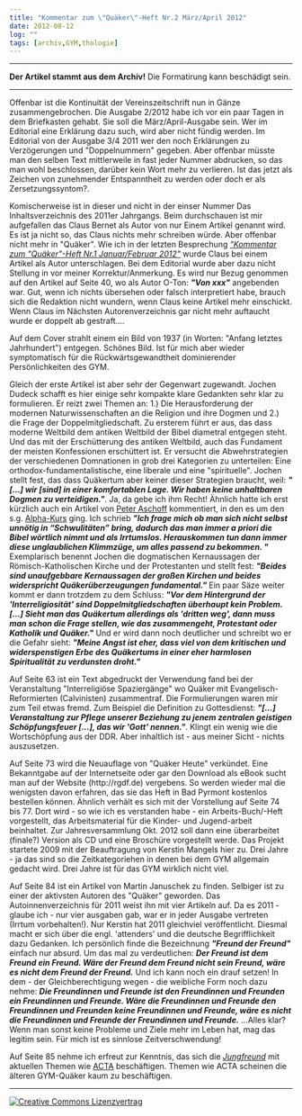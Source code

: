 ```yaml
---
title: "Kommentar zum \"Quäker\"-Heft Nr.2 März/April 2012"
date: 2012-08-12
log: ""
tags: [archiv,GYM,thologie]
---
```

<hr><b>Der Artikel stammt aus dem Archiv!</b> Die Formatirung kann beschädigt sein.<hr>
<p>Offenbar ist die Kontinuität der Vereinszeitschrift nun in Gänze zusammengebrochen. Die Ausgabe 2/2012 habe ich vor ein paar Tagen in dem Briefkasten gehabt. Sie soll die März/April-Ausgabe sein. Wer im Editorial eine Erklärung dazu such, wird aber nicht fündig werden. Im Editorial von der Ausgabe 3/4 2011 wer den noch Erklärungen zu Verzögerungen und "Doppelnummern" gegeben. Aber offenbar müsste man den selben Text mittlerweile in fast jeder Nummer abdrucken, so das man wohl beschlossen, darüber kein Wort mehr zu verlieren. Ist das jetzt als Zeichen von zunehmender Entspanntheit zu werden oder doch er als Zersetzungssyntom?. </p>
<!--break-->
<p>Komischerweise ist in dieser und nicht in der einser Nummer Das Inhaltsverzeichnis des 2011er Jahrgangs. Beim durchschauen ist mir aufgefallen das Claus Bernet als Autor von nur Einem Artikel genannt wird. Es ist ja nicht so, das Claus nichts mehr schreiben würde. Aber offenbar nicht mehr in "Quäker". Wie ich in der letzten Besprechung <a href="http://www.the-independent-friend.de/?q=Kommentar_zum%20_Quaeker-Heft_Nr_1_Januar_Februar_2012"><i>"Kommentar zum "Quäker"-Heft Nr.1 Januar/Februar 2012"</i></a> wurde Claus bei einem Artikel als Autor unterschlagen. Bei dem Editorial wurde aber dazu nicht Stellung in vor meiner Korrektur/Anmerkung. Es wird nur Bezug genommen auf den Artikel auf Seite 40, wo als Autor O-Ton: <b><i>"Von xxx"</i></b> angebenden war. Gut, wenn ich nichts übersehen oder falsch interpretiert habe, brauch sich die Redaktion nicht wundern, wenn Claus keine Artikel mehr einschickt. Wenn Claus im Nächsten Autorenverzeichnis gar nicht mehr auftaucht wurde er doppelt ab gestraft....</p>

<p>Auf dem Cover strahlt einem ein Bild von 1937 (in Worten: "Anfang letztes Jahrhundert") entgegen. Schönes Bild. Ist für mich aber wieder symptomatisch für die Rückwärtsgewandtheit dominierender Persönlichkeiten des GYM.</p>

<p>Gleich der erste Artikel ist aber sehr der Gegenwart zugewandt. Jochen Dudeck schafft es hier einige sehr kompakte klare Gedankten sehr klar zu formulieren. Er reizt zwei Themen an: 1.) Die Herausforderung der modernen Naturwissenschaften an die Religion und ihre Dogmen und 2.) die Frage der Doppelmitgliedschaft. Zu ersterem führt er aus, das dass moderne Weltbild dem antiken Weltbild der Bibel diametral entgegen steht. Und das mit der Erschütterung des antiken Weltbild, auch das Fundament der meisten Konfessionen erschüttert ist. Er versucht die Abwehrstrategien der verschiedenen Domnationen in grob drei Kategorien zu unterteilen: Eine orthodox-fundamentalistische, eine liberale und eine "spirituelle". Jochen stellt fest, das dass Quäkertum aber keiner dieser Strategien braucht, weil: <b><i>"[...] wir [sind] in einer komfortablen Lage. Wir haben keine unhaltbaren Dogmen zu verteidigen."</i></b>. Ja, da gebe ich ihm Recht! Ähnlich hatte ich erst kürzlich auch ein Artikel von <a href="http://www.elia-gemeinschaft.de/wordpress/2012/08/03/theologie/adieu-alpha-3-der-dekontextualisierte-jesus">Peter Aschoff</a> kommentiert, in den es um den s.g. <a href="http://de.wikipedia.org/wiki/Alpha-Kurs">Alpha-Kurs</a> ging. Ich schrieb <i><b>"Ich frage mich ob man sich nicht selbst unnötig in “Schwulitäten” bring, dadurch das man immer a priori die Bibel wörtlich nimmt und als Irrtumslos. Herauskommen tun dann immer diese unglaublichen Klimmzüge, um alles passend zu bekommen. "</b></i> Exemplarisch benennt Jochen die dogmatischen Kernaussagen der Römisch-Katholischen Kirche und der Protestanten und stellt fest: <i><b>"Beides sind unaufgebbare Kernaussagen der großen Kirchen und beides widerspricht Quäkerüberzeugungen fundamental."</b></i> Ein paar Säze weiter kommt er dann trotzdem zu dem Schluss: <i><b>"Vor dem Hintergrund der 'Interreligiosität' sind Doppelmitgliedschaften überhaupt kein Problem. [...] Sieht man das Quäkertum allerdings als 'dritten weg', dann muss man schon die Frage stellen, wie das zusammengeht, Protestant oder Katholik und Quäker."</b></i> Und er wird dann noch deutlicher und schreibt wo er die Gefahr sieht: <i><b>"Meine Angst ist eher, dass viel von dem kritischen und widerspenstigen Erbe des Quäkertums in einer eher harmlosen Spiritualität zu verdunsten droht."</b></i></p>


<p>Auf Seite 63 ist ein Text abgedruckt der Verwendung fand bei der Veranstaltung "Interreligiöse Spaziergänge" wo Quäker mit Evangelisch-Reformierten (Calvinisten) zusammentraf. Die Formulierungen waren mir zum Teil etwas fremd. Zum Beispiel die Definition zu Gottesdienst: <i><b>"[...] Veranstaltung zur Pflege unserer Beziehung zu jenem zentralen geistigen Schöpfungsfeuer [...], das wir 'Gott' nennen."</b></i>. Klingt ein wenig wie die Wortschöpfung aus der DDR. Aber inhaltlich ist - aus meiner Sicht - nichts auszusetzen.</p>

<p>Auf Seite 73 wird die Neuauflage von "Quäker Heute" verkündet. Eine Bekanntgabe auf der Internetseite oder gar den Download als eBook sucht man auf der Website (http://rgdf.de) vergebens. So werden wieder mal die wenigsten davon erfahren, das sie das Heft in Bad Pyrmont kostenlos bestellen können. Ähnlich verhält es sich mit der Vorstellung auf Seite 74 bis 77. Dort wird - so wie ich es verstanden habe - ein Arbeits-Buch/-Heft vorgestellt, das Arbeitsmaterial für die Kinder- und Jugend-arbeit beinhaltet. Zur Jahresversammlung Okt. 2012 soll dann eine überarbeitet (finale?) Version als CD und eine Broschüre vorgestellt werde. Das Projekt startete 2009 mit der Beauftragung von Kerstin Mangels hier zu. Drei Jahre - ja das sind so die Zeitkategoriehen in denen bei dem GYM allgemain gedacht wird. Drei Jahre ist für das GYM wirklich nicht viel.</p>

<p>Auf Seite 84 ist ein Artikel von Martin Januschek zu finden. Selbiger ist zu einer der aktivsten Autoren des "Quäker" geworden. Das Autoinnenverzeichnis für 2011 weist ihn mit vier Artikeln auf. Da es 2011 - glaube ich - nur vier ausgaben gab, war er in jeder Ausgabe vertreten (Irrtum vorbehalten!). Nur Kerstin hat 2011 gleichviel veröffentlicht. Diesmal macht er sich über die engl. 'attenders' und die deutsche Begrifflichkeit dazu Gedanken. Ich persönlich finde die Bezeichnung <i><b>"Freund der Freund"</b></i> einfach nur absurd. Um das mal zu verdeutlichen: <i><b>Der Freund ist dem Freund ein Freund. Wäre der Freund dem Freund nicht sein Freund, wäre es nicht dem Freund der Freund.</b></i> Und ich kann noch ein drauf setzen! In dem - der Gleichberechtigung wegen - die weibliche Form noch dazu nehme: <i><b>Die Freundinnen und Freunde ist den Freundinnen und Freunden ein Freundinnen und Freunde. Wäre die Freundinnen und Freunde den Freundinnen und Freunden keine Freundinnen und Freunde, wäre es nicht die Freundinnen und Freunde der Freundinnen und Freunde.</b></i> ...Alles klar? Wenn man sonst keine Probleme und Ziele mehr im Leben hat, mag das legitim sein. Für mich ist es sinnlose Zeitverschwendung!</p>

<p>Auf Seite 85 nehme ich erfreut zur Kenntnis, das sich die <i><a href="http://de.wikipedia.org/wiki/Glossar_Qu%C3%A4kertum#Jungfreunde">Jungfreund</a></i> mit aktuellen Themen wie <a href="http://de.wikipedia.org/wiki/Anti-Counterfeiting_Trade_Agreement">ACTA</a> beschäftigen. Themen wie ACTA scheinen die älteren GYM-Quäker kaum zu beschäftigen. </p>


<hr>
<a rel="license" href="http://creativecommons.org/licenses/by-sa/3.0/"><img alt="Creative Commons Lizenzvertrag" style="border-width:0" src="http://i.creativecommons.org/l/by-sa/3.0/88x31.png" /></a>

